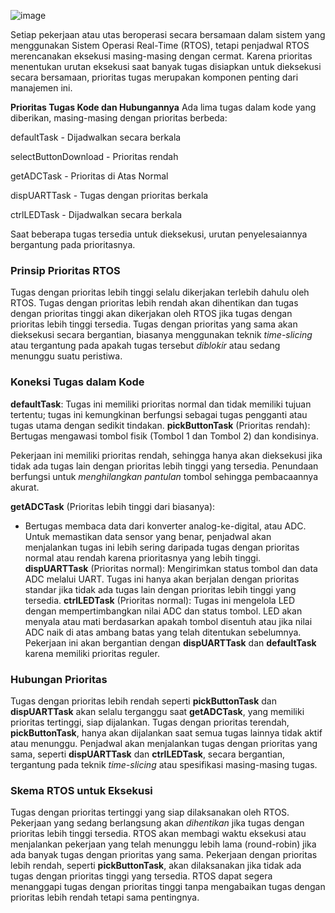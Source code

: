 ![image](https://github.com/user-attachments/assets/caa7177a-e274-4497-a8ed-a95a65110805)

Setiap pekerjaan atau utas beroperasi secara bersamaan dalam sistem yang menggunakan Sistem Operasi Real-Time (RTOS), tetapi penjadwal RTOS merencanakan eksekusi masing-masing dengan cermat. Karena prioritas menentukan urutan eksekusi saat banyak tugas disiapkan untuk dieksekusi secara bersamaan, prioritas tugas merupakan komponen penting dari manajemen ini.

**Prioritas Tugas Kode dan Hubungannya**
Ada lima tugas dalam kode yang diberikan, masing-masing dengan prioritas berbeda:

defaultTask - Dijadwalkan secara berkala

selectButtonDownload - Prioritas rendah

getADCTask - Prioritas di Atas Normal

dispUARTTask - Tugas dengan prioritas berkala

ctrlLEDTask - Dijadwalkan secara berkala

Saat beberapa tugas tersedia untuk dieksekusi, urutan penyelesaiannya bergantung pada prioritasnya.

### Prinsip Prioritas RTOS

Tugas dengan prioritas lebih tinggi selalu dikerjakan terlebih dahulu oleh RTOS. Tugas dengan prioritas lebih rendah akan dihentikan dan tugas dengan prioritas tinggi akan dikerjakan oleh RTOS jika tugas dengan prioritas lebih tinggi tersedia. Tugas dengan prioritas yang sama akan dieksekusi secara bergantian, biasanya menggunakan teknik *time-slicing* atau tergantung pada apakah tugas tersebut *diblokir* atau sedang menunggu suatu peristiwa.

### Koneksi Tugas dalam Kode

**defaultTask**: Tugas ini memiliki prioritas normal dan tidak memiliki tujuan tertentu; tugas ini kemungkinan berfungsi sebagai tugas pengganti atau tugas utama dengan sedikit tindakan.
**pickButtonTask** (Prioritas rendah): Bertugas mengawasi tombol fisik (Tombol 1 dan Tombol 2) dan kondisinya.

Pekerjaan ini memiliki prioritas rendah, sehingga hanya akan dieksekusi jika tidak ada tugas lain dengan prioritas lebih tinggi yang tersedia. Penundaan berfungsi untuk *menghilangkan pantulan* tombol sehingga pembacaannya akurat.

**getADCTask** (Prioritas lebih tinggi dari biasanya):
- Bertugas membaca data dari konverter analog-ke-digital, atau ADC. Untuk memastikan data sensor yang benar, penjadwal akan menjalankan tugas ini lebih sering daripada tugas dengan prioritas normal atau rendah karena prioritasnya yang lebih tinggi. **dispUARTTask** (Prioritas normal): Mengirimkan status tombol dan data ADC melalui UART. Tugas ini hanya akan berjalan dengan prioritas standar jika tidak ada tugas lain dengan prioritas lebih tinggi yang tersedia.
**ctrlLEDTask** (Prioritas normal): Tugas ini mengelola LED dengan mempertimbangkan nilai ADC dan status tombol. LED akan menyala atau mati berdasarkan apakah tombol disentuh atau jika nilai ADC naik di atas ambang batas yang telah ditentukan sebelumnya. Pekerjaan ini akan bergantian dengan **dispUARTTask** dan **defaultTask** karena memiliki prioritas reguler.

### Hubungan Prioritas

Tugas dengan prioritas lebih rendah seperti **pickButtonTask** dan **dispUARTTask** akan selalu terganggu saat **getADCTask**, yang memiliki prioritas tertinggi, siap dijalankan. Tugas dengan prioritas terendah, **pickButtonTask**, hanya akan dijalankan saat semua tugas lainnya tidak aktif atau menunggu. Penjadwal akan menjalankan tugas dengan prioritas yang sama, seperti **dispUARTTask** dan **ctrlLEDTask**, secara bergantian, tergantung pada teknik *time-slicing* atau spesifikasi masing-masing tugas.

### Skema RTOS untuk Eksekusi

Tugas dengan prioritas tertinggi yang siap dilaksanakan oleh RTOS. Pekerjaan yang sedang berlangsung akan *dihentikan* jika tugas dengan prioritas lebih tinggi tersedia. RTOS akan membagi waktu eksekusi atau menjalankan pekerjaan yang telah menunggu lebih lama (round-robin) jika ada banyak tugas dengan prioritas yang sama. Pekerjaan dengan prioritas lebih rendah, seperti **pickButtonTask**, akan dilaksanakan jika tidak ada tugas dengan prioritas tinggi yang tersedia. RTOS dapat segera menanggapi tugas dengan prioritas tinggi tanpa mengabaikan tugas dengan prioritas lebih rendah tetapi sama pentingnya.
